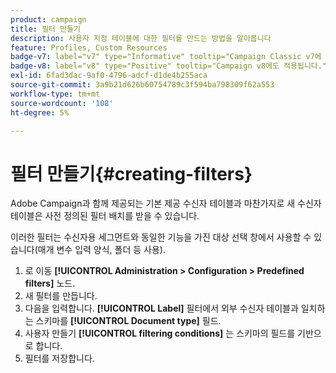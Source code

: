 ```yaml
---
product: campaign
title: 필터 만들기
description: 사용자 지정 테이블에 대한 필터를 만드는 방법을 알아봅니다
feature: Profiles, Custom Resources
badge-v7: label="v7" type="Informative" tooltip="Campaign Classic v7에 적용"
badge-v8: label="v8" type="Positive" tooltip="Campaign v8에도 적용됩니다."
exl-id: 6fad3dac-9af0-4796-adcf-d1de4b255aca
source-git-commit: 3a9b21d626b60754789c3f594ba798309f62a553
workflow-type: tm+mt
source-wordcount: '108'
ht-degree: 5%

---
```


# 필터 만들기{#creating-filters}



Adobe Campaign과 함께 제공되는 기본 제공 수신자 테이블과 마찬가지로 새 수신자 테이블은 사전 정의된 필터 배치를 받을 수 있습니다.

이러한 필터는 수신자용 세그먼트와 동일한 기능을 가진 대상 선택 창에서 사용할 수 있습니다(매개 변수 입력 양식, 폴더 등 사용).

1. 로 이동 **[!UICONTROL Administration > Configuration > Predefined filters]** 노드.
1. 새 필터를 만듭니다.
1. 다음을 입력합니다. **[!UICONTROL Label]** 필터에서 외부 수신자 테이블과 일치하는 스키마를 **[!UICONTROL Document type]** 필드.
1. 사용자 만들기 **[!UICONTROL filtering conditions]** 는 스키마의 필드를 기반으로 합니다.
1. 필터를 저장합니다.
